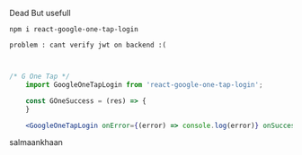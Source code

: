 Dead But usefull 

    npm i react-google-one-tap-login

    problem : cant verify jwt on backend :(
```jsx


/* G One Tap */
    import GoogleOneTapLogin from 'react-google-one-tap-login';

    const GOneSuccess = (res) => {
    }

    <GoogleOneTapLogin onError={(error) => console.log(error)} onSuccess={GOneSuccess} googleAccountConfigs={{ client_id:CLID }} />
```


salmaankhaan
